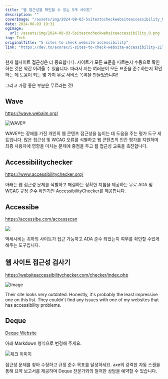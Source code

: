 ```yaml
---
title: "웹 접근성을 확인할 수 있는 5개 사이트"
description: ""
coverImage: "/assets/img/2024-08-03-5sitestocheckwebsiteaccessibility_0.png"
date: 2024-08-03 19:31
ogImage: 
  url: /assets/img/2024-08-03-5sitestocheckwebsiteaccessibility_0.png
tag: Tech
originalTitle: "5 sites to check website accessibility"
link: "https://dev.to/axorax/5-sites-to-check-website-accessibility-21l6"
---
```



현재 웹사이트 접근성은 더 중요합니다. 사이트가 모든 표준을 따르는지 수동으로 확인하는 것은 약간 어려울 수 있습니다. 따라서 저는 여러분이 모든 표준을 준수하는지 확인하는 데 도움이 되는 몇 가지 무료 서비스 목록을 만들었습니다!

그리고 가장 좋은 부분은 무료라는 것!

## Wave

https://wave.webaim.org/

<div class="content-ad"></div>


![WAVE®](/assets/img/2024-08-03-5sitestocheckwebsiteaccessibility_0.png)

WAVE®는 장애를 가진 개인의 웹 콘텐츠 접근성을 높이는 데 도움을 주는 평가 도구 세트입니다. 많은 접근성 및 WCAG 오류를 식별하고 웹 콘텐츠의 인간 평가를 지원하며 최종 사용자에 영향을 미치는 문제에 중점을 두고 웹 접근성 교육을 촉진합니다.

## Accessibilitychecker

https://www.accessibilitychecker.org/


<div class="content-ad"></div>

아래는 웹 접근성 문제를 식별하고 해결하는 정확한 지침을 제공하는 무료 ADA 및 WCAG 규정 준수 확인기인 AccessibilityChecker를 제공합니다.

## Accessibe

https://accessibe.com/accessscan

<div class="content-ad"></div>

<img src="/assets/img/2024-08-03-5sitestocheckwebsiteaccessibility_2.png" />

액세시비는 귀하의 사이트가 접근 가능하고 ADA 준수 되었는지 여부를 확인할 수있게 해주는 도구입니다.

## 웹 사이트 접근성 검사기

https://websiteaccessibilitychecker.com/checker/index.php

<div class="content-ad"></div>


![Image](/assets/img/2024-08-03-5sitestocheckwebsiteaccessibility_3.png)

Their site looks very outdated. Honestly, it's probably the least impressive one on this list. They couldn't find any issues with one of my websites that has accessibility problems.

## Deque

[Deque Website](https://www.deque.com/free-accessibility-test/)


<div class="content-ad"></div>

아래 Markdown 형식으로 변경해 주세요.


![체크 이미지](/assets/img/2024-08-03-5sitestocheckwebsiteaccessibility_4.png)

접근성 문제를 찾아 수정하고 규정 준수 목표를 달성하세요. axe의 강력한 자동 스캔을 통해 요약 보고서를 제공하며 Deque 전문가와의 철저한 상담을 예약할 수 있습니다.
